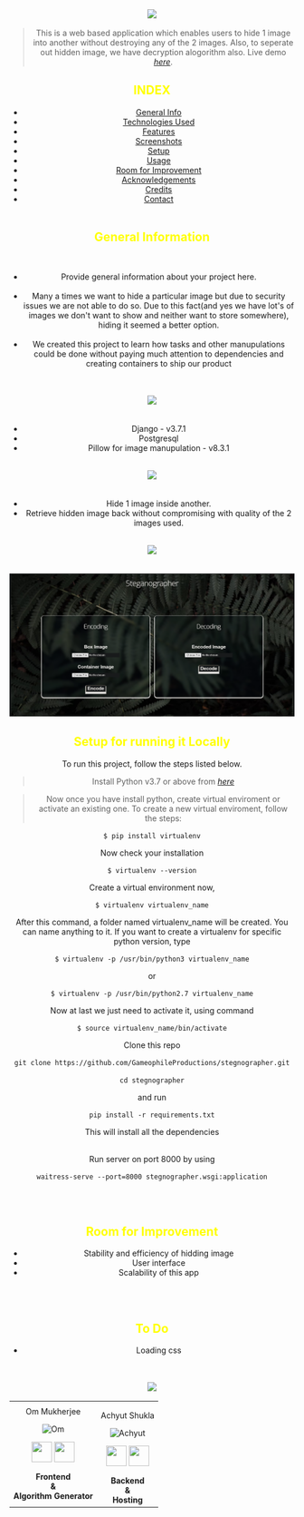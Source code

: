 <div align="center"> 
  <img src="https://firebasestorage.googleapis.com/v0/b/projectbucket-52626.appspot.com/o/Stegnographer.svg?alt=media&token=56be60ca-5002-4dc0-b015-a36ddcb59e3c" height="105"/>

> This is a web based application which enables users to hide 1 image into another without destroying any of the 2 images.
> Also, to seperate out hidden image, we have decryption alogorithm also.
> Live demo [_here_](https://gameostash.herokuapp.com/).

<strong><h2 style="color:yellow">INDEX</h2></strong>

- [General Info](#general-information)
- [Technologies Used](#technologies-used)
- [Features](#features)
- [Screenshots](#screenshots)
- [Setup](#setup)
- [Usage](#usage)
- [Room for Improvement](#room-for-improvement)
- [Acknowledgements](#acknowledgements)
- [Credits](#credits)
- [Contact](#contact)
  <br/><br/>

<strong><h2 style="color:yellow">General Information</h2></strong><br/>

- Provide general information about your project here.<br/><br/>
- Many a times we want to hide a particular image but due to security issues we are not able to do so. Due to this fact(and yes we have lot's of images we don't want to show and neither want to store somewhere), hiding it seemed a better option.<br/><br/>
- We created this project to learn how tasks and other manupulations could be done without paying much attention to dependencies and creating containers to ship our product<br/><br/><br/>

<img src="https://firebasestorage.googleapis.com/v0/b/projectbucket-52626.appspot.com/o/TechStackUsed.svg?alt=media&token=1c472635-f3a9-4164-bec0-4e1284951343" height="75"/><br/><br/>

- Django - v3.7.1
- Postgresql
- Pillow for image manupulation - v8.3.1
  <br/><br/>

<img src="https://firebasestorage.googleapis.com/v0/b/projectbucket-52626.appspot.com/o/Features.svg?alt=media&token=5b1dbffb-030c-4ec7-806d-22428c37ec03" height="75"/><br/><br/>

- Hide 1 image inside another.
- Retrieve hidden image back without compromising with quality of the 2 images used.<br/><br/>

<img src="https://firebasestorage.googleapis.com/v0/b/projectbucket-52626.appspot.com/o/Gallery.svg?alt=media&token=cb18a1d8-53bd-48c3-8584-0b4710f2ff60" height="75"/><br/><br/>

![Home Screen](./static/images/screenshot_1.png)

<strong><h2 style="color:yellow">Setup for running it Locally</h2></strong>

To run this project, follow the steps listed below.

> Install Python v3.7 or above from [_here_](https://www.python.org/downloads/release/python-370/)

> Now once you have install python, create virtual enviroment or activate an existing one.
> To create a new virtual enviroment, follow the steps:

```
$ pip install virtualenv
```

Now check your installation

```
$ virtualenv --version
```

Create a virtual environment now,

```
$ virtualenv virtualenv_name
```

After this command, a folder named virtualenv_name will be created. You can name anything to it. If you want to create a virtualenv for specific python version, type

```
$ virtualenv -p /usr/bin/python3 virtualenv_name
```

or

```
$ virtualenv -p /usr/bin/python2.7 virtualenv_name
```

Now at last we just need to activate it, using command

```
$ source virtualenv_name/bin/activate
```

Clone this repo

```
git clone https://github.com/GameophileProductions/stegnographer.git
```

`cd stegnographer`

and run

```
pip install -r requirements.txt
```

This will install all the dependencies
<br/><br/>

Run server on port 8000 by using

```
waitress-serve --port=8000 stegnographer.wsgi:application
```

<br/><br/>
<strong><h2 style="color:yellow">Room for Improvement </h2></strong>

- Stability and efficiency of hidding image
- User interface
- Scalability of this app

<br/><br/>
<strong><h2 style="color:yellow">To Do </h2></strong>

- Loading css

<br/><br/>
<img src="https://img.shields.io/badge/Contributors-black?logo=Github&style=for-the-badge" height="55"/>

  <table>
<tr align="center">
 <td>
<!-- Here I am writing my own code -->
Om Mukherjee

<p align="center">
<img src = "https://avatars.githubusercontent.com/Oyum2814"  height="120" alt="Om">
</p>

<p align="center">
<a href = "https://github.com/Oyum2814"><img src = "https://logos-download.com/wp-content/uploads/2016/09/GitHub_logo.png" width="36" height = "36"/></a>
<a href = "https://www.linkedin.com/in/om-mukherjee-b842b9212/">
<img src = "https://vaguard.dodlive.mil/files/2014/11/linkedIn-logo.png" width="36" height="36"/>
</a>
</p>
    <strong>Frontend <br/> &<br/>Algorithm Generator<strong>
</td>

<td>
  
Achyut Shukla

<p align="center">
<img src = "https://avatars.githubusercontent.com/Achyut-0705"  height="120" alt="Achyut">
</p>
<p align="center">
<a href = "https://github.com/Achyut-0705"><img src = "https://logos-download.com/wp-content/uploads/2016/09/GitHub_logo.png" width="36" height = "36"/></a>
<a href = "https://www.linkedin.com/in/achyut-shukla-070502/">
<img src = "https://vaguard.dodlive.mil/files/2014/11/linkedIn-logo.png" width="36" height="36"/>
</a>
</p>
  <strong>Backend <br/>&<br/> Hosting<strong>
</td>
  
  </table>
</tr>
</div>
  <br>
</div>
